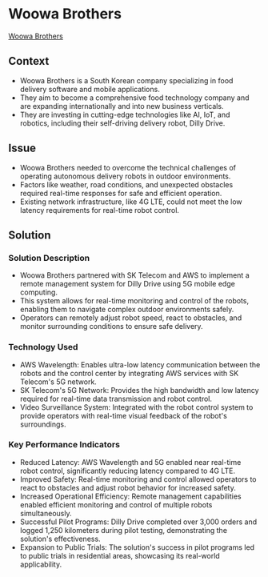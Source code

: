 # Woowa Brothers

[Woowa Brothers](https://aws.amazon.com/solutions/case-studies/woowa-brothers/?did=cr_card&trk=cr_card)

## Context

* Woowa Brothers is a South Korean company specializing in food delivery software and mobile applications.
* They aim to become a comprehensive food technology company and are expanding internationally and into new business verticals.
* They are investing in cutting-edge technologies like AI, IoT, and robotics, including their self-driving delivery robot, Dilly Drive.

## Issue

* Woowa Brothers needed to overcome the technical challenges of operating autonomous delivery robots in outdoor environments.
* Factors like weather, road conditions, and unexpected obstacles required real-time responses for safe and efficient operation.
* Existing network infrastructure, like 4G LTE, could not meet the low latency requirements for real-time robot control.

## Solution

### Solution Description

* Woowa Brothers partnered with SK Telecom and AWS to implement a remote management system for Dilly Drive using 5G mobile edge computing.
* This system allows for real-time monitoring and control of the robots, enabling them to navigate complex outdoor environments safely.
* Operators can remotely adjust robot speed, react to obstacles, and monitor surrounding conditions to ensure safe delivery.

### Technology Used

* AWS Wavelength: Enables ultra-low latency communication between the robots and the control center by integrating AWS services with SK Telecom's 5G network.
* SK Telecom's 5G Network: Provides the high bandwidth and low latency required for real-time data transmission and robot control.
* Video Surveillance System: Integrated with the robot control system to provide operators with real-time visual feedback of the robot's surroundings.

### Key Performance Indicators

* Reduced Latency: AWS Wavelength and 5G enabled near real-time robot control, significantly reducing latency compared to 4G LTE.
* Improved Safety: Real-time monitoring and control allowed operators to react to obstacles and adjust robot behavior for increased safety.
* Increased Operational Efficiency: Remote management capabilities enabled efficient monitoring and control of multiple robots simultaneously.
* Successful Pilot Programs: Dilly Drive completed over 3,000 orders and logged 1,250 kilometers during pilot testing, demonstrating the solution's effectiveness.
* Expansion to Public Trials: The solution's success in pilot programs led to public trials in residential areas, showcasing its real-world applicability.